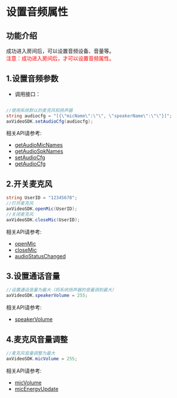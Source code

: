# 设置音频属性

## 功能介绍

成功进入房间后，可以设置音频设备、音量等。</br>
<font color=Red>注意：成功进入房间后，才可以设置音频属性。</font>

<h2 id=initAudio> 1.设置音频参数</h2>

- 调用接口：

```csharp

//使用系统默认的麦克风和扬声器
string audiocfg = "[{\"micName\":\"\", \"speakerName\":\"\"}]";
axVideoSDK.setAudioCfg(audiocfg);

```

相关API请参考:
* [getAudioMicNames](API.md#getAudioMicNames)
* [getAudioSpkNames](API.md#getAudioSpkNames)
* [setAudioCfg](API.md#setAudioCfg)
* [getAudioCfg](API.md#getAudioCfg)


<h2 id=openMic> 2.开关麦克风</h2>

```csharp
string UserID = "12345678";
//打开麦克风
axVideoSDK.openMic(UserID);
//关闭麦克风
axVideoSDK.closeMic(UserID);
```

相关API请参考:
* [openMic](API.md#openMic)
* [closeMic](API.md#closeMic)
* [audioStatusChanged](API.md#audioStatusChanged)


<h2 id=setSpkVol> 3.设置通话音量</h2>

```csharp
//设置通话音量为最大（将系统扬声器的音量调到最大）
axVideoSDK.speakerVolume = 255;

```

相关API请参考:
* [speakerVolume](API.md#getSpeakerVolume)


<h2 id=setSpkVol> 4.麦克风音量调整</h2>

```csharp
//麦克风音量调整为最大
axVideoSDK.micVolume = 255;

```

相关API请参考:
* [micVolume](API.md#getMicVolume)
* [micEnergyUpdate](API.md#micEnergyUpdate)


